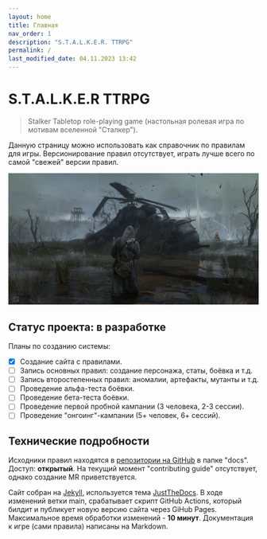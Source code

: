 ```yaml
---
layout: home
title: Главная
nav_order: 1
description: "S.T.A.L.K.E.R. TTRPG"
permalink: /
last_modified_date: 04.11.2023 13:42
---
```


# S.T.A.L.K.E.R TTRPG
> Stalker Tabletop role-playing game (настольная ролевая игра по мотивам вселенной "Сталкер").

Данную страницу можно использовать как справочник по правилам для игры. Версионирование правил отсутствует, играть лучше всего по самой "свежей" версии правил.

![full-art-main-page.png](../assets/images/full-art-main-page.png)

## Статус проекта: **в разработке**

Планы по созданию системы:
- [x] Создание сайта с правилами.
- [ ] Запись основных правил: создание персонажа, статы, боёвка и т.д. 
- [ ] Запись второстепенных правил: аномалии, артефакты, мутанты и т.д.
- [ ] Проведение альфа-теста боёвки.
- [ ] Проведение бета-теста боёвки.
- [ ] Проведение первой пробной кампании (3 человека, 2-3 сессии).
- [ ] Проведение "онгоинг"-кампании (5+ человек, 6+ сессий).

## Технические подробности

Исходники правил находятся в [репозитории на GitHub](https://github.com/ivatar39/stalker-ttrpg) в папке "docs". Доступ: **открытый**. На текущий момент "contributing guide" отсутствует, однако создание MR приветствуется.

Сайт собран на [Jekyll](https://jekyllrb.com), используется тема [JustTheDocs](https://just-the-docs.com).
В ходе изменений ветки main, срабатывает скрипт GitHub Actions, который билдит и публикует новую версию сайта через GiHub Pages. Максимальное время обработки изменений - **10 минут**.
Документация к игре (сами правила) написаны на Markdown.